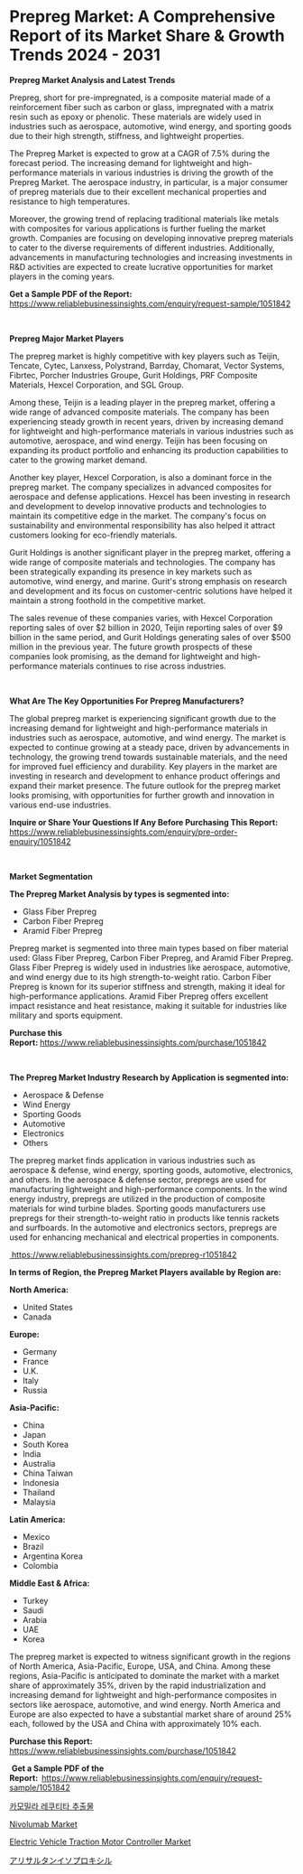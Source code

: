 <p><h1>Prepreg Market: A Comprehensive Report of its Market Share & Growth Trends 2024 - 2031</h1></p><p><strong>Prepreg Market Analysis and Latest Trends</strong></p>
<p><p>Prepreg, short for pre-impregnated, is a composite material made of a reinforcement fiber such as carbon or glass, impregnated with a matrix resin such as epoxy or phenolic. These materials are widely used in industries such as aerospace, automotive, wind energy, and sporting goods due to their high strength, stiffness, and lightweight properties.</p><p>The Prepreg Market is expected to grow at a CAGR of 7.5% during the forecast period. The increasing demand for lightweight and high-performance materials in various industries is driving the growth of the Prepreg Market. The aerospace industry, in particular, is a major consumer of prepreg materials due to their excellent mechanical properties and resistance to high temperatures.</p><p>Moreover, the growing trend of replacing traditional materials like metals with composites for various applications is further fueling the market growth. Companies are focusing on developing innovative prepreg materials to cater to the diverse requirements of different industries. Additionally, advancements in manufacturing technologies and increasing investments in R&D activities are expected to create lucrative opportunities for market players in the coming years.</p></p>
<p><strong>Get a Sample PDF of the Report:&nbsp;</strong> <a href="https://www.reliablebusinessinsights.com/enquiry/request-sample/1051842">https://www.reliablebusinessinsights.com/enquiry/request-sample/1051842</a></p>
<p>&nbsp;</p>
<p><strong>Prepreg Major Market Players</strong></p>
<p><p>The prepreg market is highly competitive with key players such as Teijin, Tencate, Cytec, Lanxess, Polystrand, Barrday, Chomarat, Vector Systems, Fibrtec, Porcher Industries Groupe, Gurit Holdings, PRF Composite Materials, Hexcel Corporation, and SGL Group. </p><p>Among these, Teijin is a leading player in the prepreg market, offering a wide range of advanced composite materials. The company has been experiencing steady growth in recent years, driven by increasing demand for lightweight and high-performance materials in various industries such as automotive, aerospace, and wind energy. Teijin has been focusing on expanding its product portfolio and enhancing its production capabilities to cater to the growing market demand.</p><p>Another key player, Hexcel Corporation, is also a dominant force in the prepreg market. The company specializes in advanced composites for aerospace and defense applications. Hexcel has been investing in research and development to develop innovative products and technologies to maintain its competitive edge in the market. The company's focus on sustainability and environmental responsibility has also helped it attract customers looking for eco-friendly materials.</p><p>Gurit Holdings is another significant player in the prepreg market, offering a wide range of composite materials and technologies. The company has been strategically expanding its presence in key markets such as automotive, wind energy, and marine. Gurit's strong emphasis on research and development and its focus on customer-centric solutions have helped it maintain a strong foothold in the competitive market.</p><p>The sales revenue of these companies varies, with Hexcel Corporation reporting sales of over $2 billion in 2020, Teijin reporting sales of over $9 billion in the same period, and Gurit Holdings generating sales of over $500 million in the previous year. The future growth prospects of these companies look promising, as the demand for lightweight and high-performance materials continues to rise across industries.</p></p>
<p>&nbsp;</p>
<p><strong>What Are The Key Opportunities For Prepreg Manufacturers?</strong></p>
<p><p>The global prepreg market is experiencing significant growth due to the increasing demand for lightweight and high-performance materials in industries such as aerospace, automotive, and wind energy. The market is expected to continue growing at a steady pace, driven by advancements in technology, the growing trend towards sustainable materials, and the need for improved fuel efficiency and durability. Key players in the market are investing in research and development to enhance product offerings and expand their market presence. The future outlook for the prepreg market looks promising, with opportunities for further growth and innovation in various end-use industries.</p></p>
<p><strong>Inquire or Share Your Questions If Any Before Purchasing This Report:</strong> <a href="https://www.reliablebusinessinsights.com/enquiry/pre-order-enquiry/1051842">https://www.reliablebusinessinsights.com/enquiry/pre-order-enquiry/1051842</a></p>
<p>&nbsp;</p>
<p><strong>Market Segmentation</strong></p>
<p><strong>The Prepreg Market Analysis by types is segmented into:</strong></p>
<p><ul><li>Glass Fiber Prepreg</li><li>Carbon Fiber Prepreg</li><li>Aramid Fiber Prepreg</li></ul></p>
<p><p>Prepreg market is segmented into three main types based on fiber material used: Glass Fiber Prepreg, Carbon Fiber Prepreg, and Aramid Fiber Prepreg. Glass Fiber Prepreg is widely used in industries like aerospace, automotive, and wind energy due to its high strength-to-weight ratio. Carbon Fiber Prepreg is known for its superior stiffness and strength, making it ideal for high-performance applications. Aramid Fiber Prepreg offers excellent impact resistance and heat resistance, making it suitable for industries like military and sports equipment.</p></p>
<p><strong>Purchase this Report:&nbsp;</strong><a href="https://www.reliablebusinessinsights.com/purchase/1051842">https://www.reliablebusinessinsights.com/purchase/1051842</a></p>
<p>&nbsp;</p>
<p><strong>The Prepreg Market Industry Research by Application is segmented into:</strong></p>
<p><ul><li>Aerospace & Defense</li><li>Wind Energy</li><li>Sporting Goods</li><li>Automotive</li><li>Electronics</li><li>Others</li></ul></p>
<p><p>The prepreg market finds application in various industries such as aerospace & defense, wind energy, sporting goods, automotive, electronics, and others. In the aerospace & defense sector, prepregs are used for manufacturing lightweight and high-performance components. In the wind energy industry, prepregs are utilized in the production of composite materials for wind turbine blades. Sporting goods manufacturers use prepregs for their strength-to-weight ratio in products like tennis rackets and surfboards. In the automotive and electronics sectors, prepregs are used for enhancing mechanical and electrical properties in components.</p></p>
<p><a href="https://www.reliablebusinessinsights.com/prepreg-r1051842">&nbsp;https://www.reliablebusinessinsights.com/prepreg-r1051842</a></p>
<p><strong>In terms of Region, the Prepreg Market Players available by Region are:</strong></p>
<p>
    <p> <strong> North America: </strong>
        <ul>
            <li>United States</li>
            <li>Canada</li>
        </ul>
        </p> 
    <p> <strong> Europe: </strong>
        <ul>
            <li>Germany</li>
            <li>France</li>
            <li>U.K.</li>
            <li>Italy</li>
            <li>Russia</li>
        </ul>
        </p> 
    <p> <strong> Asia-Pacific: </strong>
        <ul>
            <li>China</li>
            <li>Japan</li>
            <li>South Korea</li>
            <li>India</li>
            <li>Australia</li>
            <li>China Taiwan</li>
            <li>Indonesia</li>
            <li>Thailand</li>
            <li>Malaysia</li>
        </ul>
        </p> 
    <p> <strong> Latin America: </strong>
        <ul>
            <li>Mexico</li>
            <li>Brazil</li>
            <li>Argentina Korea</li>
            <li>Colombia</li>
        </ul>
        </p> 
    <p> <strong> Middle East & Africa: </strong>
        <ul>
            <li>Turkey</li>
            <li>Saudi</li>
            <li>Arabia</li>
            <li>UAE</li>
            <li>Korea</li>
        </ul>
    </p>
    </p>
<p><p>The prepreg market is expected to witness significant growth in the regions of North America, Asia-Pacific, Europe, USA, and China. Among these regions, Asia-Pacific is anticipated to dominate the market with a market share of approximately 35%, driven by the rapid industrialization and increasing demand for lightweight and high-performance composites in sectors like aerospace, automotive, and wind energy. North America and Europe are also expected to have a substantial market share of around 25% each, followed by the USA and China with approximately 10% each.</p></p>
<p><strong>Purchase this Report: </strong><a href="https://www.reliablebusinessinsights.com/purchase/1051842">https://www.reliablebusinessinsights.com/purchase/1051842</a></p>
<p>&nbsp;<strong>Get a Sample PDF of the Report:&nbsp;&nbsp;</strong><a href="https://www.reliablebusinessinsights.com/enquiry/request-sample/1051842">https://www.reliablebusinessinsights.com/enquiry/request-sample/1051842</a></p>
<p><strong></strong></p>
<p><p><a href="https://github.com/vdhdwjyp90142/Market-Research-Report-List-3/blob/main/24828187247.md">카모밀라 레쿠티타 추출물</a></p><p><a href="https://issuu.com/reportprime-2/docs/nivolumab-market-size-2030.pptx">Nivolumab Market</a></p><p><a href="https://github.com/layomumuney/Market-Research-Report-List-1/blob/main/electric-vehicle-traction-motor-controller-market.md">Electric Vehicle Traction Motor Controller Market</a></p><p><a href="https://github.com/sghwr779811674/Market-Research-Report-List-3/blob/main/89777513163.md">アリサルタンイソプロキシル</a></p></p>